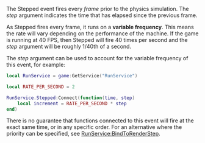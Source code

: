 The Stepped event fires every _frame_ prior to the physics simulation. The _step_ argument indicates the time that has elapsed since the previous frame.

As Stepped fires every frame, it runs on a **variable frequency**. This means the rate will vary depending on the performance of the machine. If the game is running at 40 FPS, then Stepped will fire 40 times per second and the _step_ argument will be roughly 1/40th of a second.

The _step_ argument can be used to account for the variable frequency of this event, for example:

```lua
local RunService = game:GetService("RunService")

local RATE_PER_SECOND = 2

RunService.Stepped:Connect(function(time, step)
    local increment = RATE_PER_SECOND * step
end)
``` 

There is no guarantee that functions connected to this event will fire at the exact same time, or in any specific order. For an alternative where the priority can be specified, see [RunService:BindToRenderStep](https://developer.roblox.com/en-us/api-reference/function/RunService/BindToRenderStep).